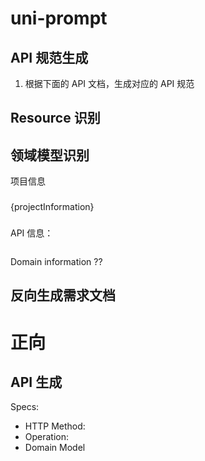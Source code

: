 # uni-prompt

## API 规范生成

1. 根据下面的 API 文档，生成对应的 API 规范


## Resource 识别

## 领域模型识别

项目信息

###
{projectInformation}
###

API 信息：

```

```

Domain information ??

## 反向生成需求文档


# 正向

## API 生成

Specs:

- HTTP Method: 
- Operation:
- Domain Model

